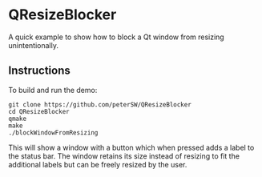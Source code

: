 QResizeBlocker
==============

A quick example to show how to block a Qt window from resizing unintentionally.

Instructions
------------
To build and run the demo:

    git clone https://github.com/peterSW/QResizeBlocker
    cd QResizeBlocker
    qmake
    make
    ./blockWindowFromResizing

This will show a window with a button which when pressed adds a label to the status bar.
The window retains its size instead of resizing to fit the additional labels but can be freely resized by the user.
